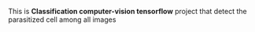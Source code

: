 This is **Classification computer-vision tensorflow** project that detect the parasitized cell among all images 
